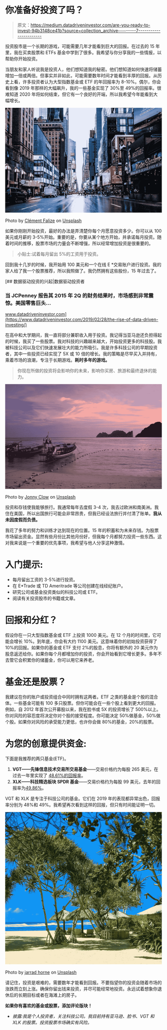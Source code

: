 # 你准备好投资了吗？

> 原文：<https://medium.datadriveninvestor.com/are-you-ready-to-invest-94b3148ce41b?source=collection_archive---------7----------------------->

投资股市是一个长期的游戏，可能需要几年才能看到巨大的回报。在过去的 15 年里，我在买卖股票和 ETFs 基金中学到了很多。我希望与你分享我的一些情报，以帮助你开始投资。

当朋友和家人听说我是投资人，他们想知道我的秘密。他们想知道如何快速将储蓄增加一倍或两倍。但事实并非如此，可能需要数年时间才能看到丰厚的回报。从历史上看，许多投资者认为大型指数基金或 ETF 的年回报率为 8-10%。偶尔，你会看到像 2019 年那样的大幅飙升，我的一些基金实现了 30%至 49%的回报率。很难知道 2020 年将如何结束，但它有一个良好的开端，所以我希望今年能看到大幅增长。

![](img/9c4c4b6612ab0dbcaaef0f8082b0354d.png)

Photo by [Clément Falize](https://unsplash.com/@centelm?utm_source=medium&utm_medium=referral) on [Unsplash](https://unsplash.com?utm_source=medium&utm_medium=referral)

如果你刚刚开始投资，最好的办法是弄清楚你每个月愿意投资多少。你可以从 100 美元或月薪的 3-5%开始。重要的是，你要从某个地方开始，并承诺每月投资。随着时间的推移，股票市场的力量会不断增强，所以经常增加投资是很重要的。

> 小贴士:试着每月留出 5%的工资用于投资。

回到我十几岁的时候，我开始用 100 美元和一个在线 E *交易账户进行投资。我的家人给了我一个股票推荐，所以我照做了。我仍然拥有这些股份，15 年过去了。

[](https://www.datadriveninvestor.com/2019/02/28/the-rise-of-data-driven-investing/) [## 数据驱动投资的兴起|数据驱动投资者

### 当 JCPenney 报告其 2015 年 2Q 的财务结果时，市场感到非常震惊。美国零售巨头…

www.datadriveninvestor.com](https://www.datadriveninvestor.com/2019/02/28/the-rise-of-data-driven-investing/) 

在高中和大学期间，我一直将部分兼职收入用于投资。我记得当亚马逊还负担得起的时候，我买了一些股票。我对科技的兴趣越来越大，开始投资更多的科技股。我被科技公司以及它们快速发展壮大的能力所吸引。我是许多科技公司的早期投资者，其中一些投资已经实现了 5X 或 10 倍的增长。我的策略是尽早买入并持有，乘着市场的浪潮，专注于长期游戏。**耗时多年的游戏。**

> 你现在所做的投资将会影响你的未来，影响你买房、旅游和最终退休的能力。

![](img/aeffa05e2651028406b42ea32014d5bf.png)

Photo by [Jonny Clow](https://unsplash.com/@jonnyclow?utm_source=medium&utm_medium=referral) on [Unsplash](https://unsplash.com?utm_source=medium&utm_medium=referral)

投资和存钱使我能够旅行。我通常每年去度假 3-4 次，我去过欧洲和南美洲。我住在美国，所以出国旅行可能会非常昂贵，但我已经设法旅行并付清了账单。**我从未因度假而负债。**

我花了多年的努力和训练才达到现在的位置。15 年的积蓄和为未来存钱。为股票市场留出资金。显然有些月份比其他月份好，但我每个月都努力投资一些东西。这对我来说是一个重要的优先事项，我希望与他人分享这种激情。

# 入门提示:

*   每月留出工资的 3-5%进行投资。
*   在 E*Trade 或 TD Ameritrade 等公司创建在线经纪账户。
*   研究公司或基金投资类似的科技公司或 ETF。
*   阅读有关投资股市的书籍或文章。

# 回报和分红？

假设你在一只大型指数基金或 ETF 上投资 1000 美元。在 12 个月的时间里，它可能会增长 10%。到年底，你会有大约 1100 美元。这意味着你的初始投资获得了 10%的回报。如果你的基金或 ETF 支付 2%的股息，你将有额外的 20 美元作为股息返还给你。如果你每个月都增加你的投资，你会开始看到它增长更多。多年不去管它会积累你的储蓄金，你可以用它来养老。

# 基金还是股票？

我建议在你的账户或投资组合中同时拥有这两者。ETF 之类的基金是个股的混合体。一些基金可能有 100 多只股票。但你可能会在一些个股上看到更大的回报。例如，自 2012 年首次公开募股以来，我在脸书或 5X 的投资增长了 500%以上。你对风险的容忍度将决定你对个股的接受程度。你可能决定 50%做基金，50%做个股。如果你对风险的承受能力更低，也许你会做 80%的基金，20%的股票。

# 为您的创意提供资金:

下面是我推荐的两只基金(ETF)。

1.  **VGT——先锋信息技术交易所交易基金**——交易价格约为每股 265 美元，在过去一年里实现了 [48.61%的回报率](https://finance.yahoo.com/quote/VGT/performance/)。
2.  **XLK——科技精选板块 SPDR 基金**——交易价格约为每股 99 美元，去年的回报率为[49.86%](https://finance.yahoo.com/quote/XLK/performance/)。

VGT 和 XLK 是专注于科技公司的基金。它们在 2019 年的表现都异常出色，回报率分别为 48%和 49%。我希望再次看到这样的回报，但只有时间能证明一切。

![](img/43a71d8f854f13257433240179f9b0dc.png)

Photo by [jarrad horne](https://unsplash.com/@maviccbr?utm_source=medium&utm_medium=referral) on [Unsplash](https://unsplash.com?utm_source=medium&utm_medium=referral)

请记住，投资是艰难的，需要数年才能看到回报。不要指望你的投资会随着市场的涨跌而立刻上涨。确保你留出钱来投资，并尽可能经常地投资。永远试着想象你退休后的长期目标或者在海滩上的房子。

**如果你有喜欢的基金或股票，添加评论版块！**

*   *披露:我是个人投资者，关注科技公司。我目前持有亚马逊、脸书、VGT 和 XLK 的股票。投资股票市场确实有风险。*